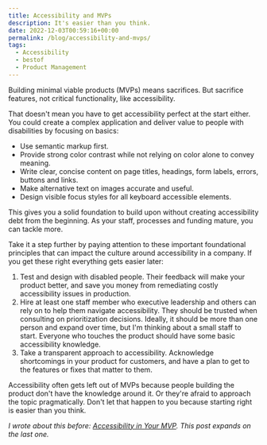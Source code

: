 ```yaml
---
title: Accessibility and MVPs
description: It's easier than you think.
date: 2022-12-03T00:59:16+00:00
permalink: /blog/accessibility-and-mvps/
tags:
  - Accessibility
  - bestof
  - Product Management
---
```


Building minimal viable products (MVPs) means sacrifices. But sacrifice features, not critical functionality, like accessibility.

That doesn't mean you have to get accessibility perfect at the start either. You could create a complex application and deliver value to people with disabilities by focusing on basics:

- Use semantic markup first.
- Provide strong color contrast while not relying on color alone to convey meaning.
- Write clear, concise content on page titles, headings, form labels, errors, buttons and links.
- Make alternative text on images accurate and useful.
- Design visible focus styles for all keyboard accessible elements.

This gives you a solid foundation to build upon without creating accessibility debt from the beginning. As your staff, processes and funding mature, you can tackle more.

Take it a step further by paying attention to these important foundational principles that can impact the culture around accessibility in a company. If you get these right everything gets easier later:

1. Test and design with disabled people. Their feedback will make your product better, and save you money from remediating costly accessibility issues in production.
2. Hire at least one staff member who executive leadership and others can rely on to help them navigate accessibility. They should be trusted when consulting on prioritization decisions. Ideally, it should be more than one person and expand over time, but I'm thinking about a small staff to start. Everyone who touches the product should have some basic accessibility knowledge.
3. Take a transparent approach to accessibility. Acknowledge shortcomings in your product for customers, and have a plan to get to the features or fixes that matter to them.

Accessibility often gets left out of MVPs because people building the product don't have the knowledge around it. Or they're afraid to approach the topic pragmatically. Don't let that happen to you because starting right is easier than you think.

_I wrote about this before: [Accessibility in Your MVP](/blog/accessibility-in-your-mvp/). This post expands on the last one._
